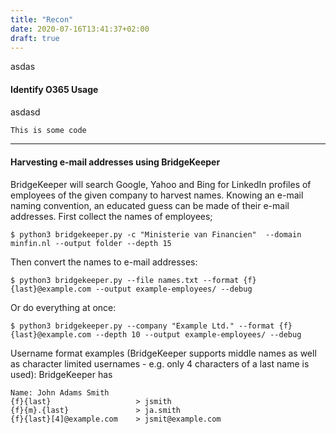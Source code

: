 ```yaml
---
title: "Recon"
date: 2020-07-16T13:41:37+02:00
draft: true
---
```

asdas

#### Identify O365 Usage
asdasd

```js
This is some code
```
***

#### Harvesting e-mail addresses using BridgeKeeper
BridgeKeeper will search Google, Yahoo and Bing for LinkedIn profiles of employees of the given company to harvest names. Knowing an e-mail naming convention, an educated guess can be made of their e-mail addresses.
First collect the names of employees;
```
$ python3 bridgekeeper.py -c "Ministerie van Financien"  --domain minfin.nl --output folder --depth 15
```
Then convert the names to e-mail addresses:
```
$ python3 bridgekeeper.py --file names.txt --format {f}{last}@example.com --output example-employees/ --debug
```
Or do everything at once:
```
$ python3 bridgekeeper.py --company "Example Ltd." --format {f}{last}@example.com --depth 10 --output example-employees/ --debug
```
Username format examples (BridgeKeeper supports middle names as well as character limited usernames - e.g. only 4 characters of a last name is used):
BridgeKeeper has
```
Name: John Adams Smith
{f}{last}                   > jsmith
{f}{m}.{last}               > ja.smith
{f}{last}[4]@example.com    > jsmit@example.com
```
